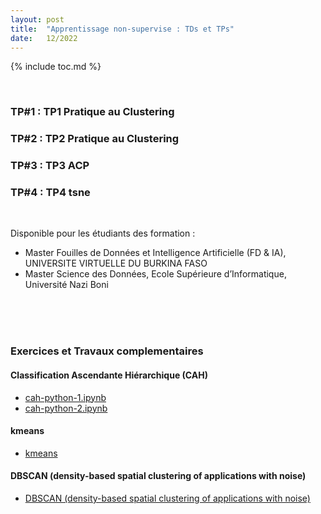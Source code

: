 ```yaml
---
layout: post
title:  "Apprentissage non-supervise : TDs et TPs"
date:   12/2022
---
```


{% include toc.md %}

<br/>

### **TP#1 : TP1 Pratique au Clustering**
### **TP#2 : TP2 Pratique au Clustering**
### **TP#3 : TP3 ACP**
### **TP#4 : TP4 tsne**

<br/>

Disponible pour les étudiants des formation : 
- Master Fouilles de Données et Intelligence Artificielle (FD & IA), UNIVERSITE VIRTUELLE DU BURKINA FASO
- Master Science des Données, Ecole Supérieure d’Informatique, Université Nazi Boni

<br/><br/><br/>

### **Exercices et Travaux complementaires**

#### Classification Ascendante Hiérarchique (CAH)
 - [cah-python-1.ipynb](https://github.com/armelsoubeiga/Cours/blob/master/Apprentissage%20non%20supervise/cah-python-1.ipynb)
 - [cah-python-2.ipynb](https://github.com/armelsoubeiga/Cours/blob/master/Apprentissage%20non%20supervise/cah-python-2.ipynb)

#### kmeans
- [kmeans](https://github.com/armelsoubeiga/Cours/blob/master/Apprentissage%20non%20supervise/kmeans-python.ipynb)

#### DBSCAN (density-based spatial clustering of applications with noise)
- [DBSCAN (density-based spatial clustering of applications with noise)](https://github.com/armelsoubeiga/Cours/blob/master/Apprentissage%20non%20supervise/dbscan-python.ipynb)




